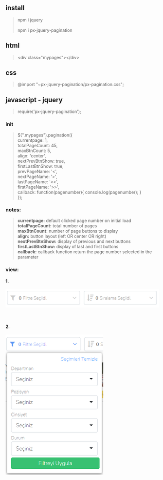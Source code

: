 
## install
> npm i jquery <br><br>
> npm i px-jquery-pagination


## html
> \<div class="mypages"\>\</div\> <br>

## css
> @import "~px-jquery-pagination/px-pagination.css";

## javascript - jquery
> require('px-jquery-pagination');


### init
> $(".mypages").pagination({ <br>
>            currentpage: 1,<br>
>            totalPageCount: 45,<br>
>            maxBtnCount: 5,<br>
>            align: 'center',<br> 
>            nextPrevBtnShow: true,<br>
>            firstLastBtnShow: true,<br>
>            prevPageName: '<',<br>
>            nextPageName: '>',<br>
>            lastPageName: '<<',<br>
>            firstPageName: '>>',<br>
>            callback: function(pagenumber){ console.log(pagenumber); }<br>
>        });<br>

### notes:
> **currentpage:** default clicked page number on initial load<br>
> **totalPageCount:** total number of pages<br>
> **maxBtnCount:** number of page buttons to display<br>
> **align:** button layout (left OR center OR right)<br>
> **nextPrevBtnShow:** display of previous and next buttons<br>
> **firstLastBtnShow:** display of last and first buttons<br>
> **callback:** callback function return the page number selected in the parameter<br>



### view:
#### 1.
![alt text](https://raw.githubusercontent.com/PiriAykut/px-filter-box/master/screenshots/Screenshot_1.png)

<br>

#### 2.
![alt text](https://raw.githubusercontent.com/PiriAykut/px-filter-box/master/screenshots/Screenshot_2.png)

<br>
